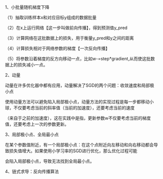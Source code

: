 1、小批量随机梯度下降

（1）抽取训练样本x和对应目标y组成的数据批量

（2）在x上运行网络【这一步叫做前向传播】，得到预测值y_pred

（3）计算网络在这批数据上的损失，用于衡量y_pred和y之间的距离

（4）计算损失相对于网络参数的梯度【一次反向传播】

（5）将参数沿着梯度的反方向移动一点，比如w-=step*gradient,从而使这批数据上的损失减小一点。

2、动量

动量在许多优化器中都有应用，动量解决了SGD的两个问题：收敛速度和局部极小点

使用动量方法可以避免陷入局部极小点，动量方法的实现过程是每一步都移动小球，不仅要考虑当前的斜率值（当前的加速度），还要考虑当前的速度

（来自于之前的加速度），这在实践中是指，更新参数w不仅要考虑当前的梯度值，还要考虑上一次的参数更新。

3、局部极小点、全局最小点

在某个参数值附近，有一个局部极小点：在这个点附近向左移动和向右移动都会导致损失值增大。如果使用小学习率的SGD进行优化，那么优化过程可能

会陷入局部极小点，导致无法找到全局最小点。

4、链式求导：反向传播算法

